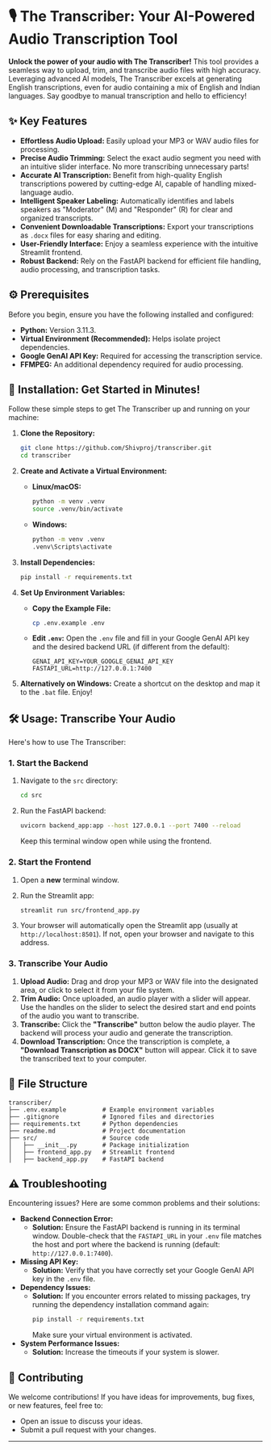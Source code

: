 # 🎙️ The Transcriber: Your AI-Powered Audio Transcription Tool

**Unlock the power of your audio with The Transcriber!** This tool provides a seamless way to upload, trim, and transcribe audio files with high accuracy. Leveraging advanced AI models, The Transcriber excels at generating English transcriptions, even for audio containing a mix of English and Indian languages. Say goodbye to manual transcription and hello to efficiency!

## ✨ Key Features

* **Effortless Audio Upload:** Easily upload your MP3 or WAV audio files for processing.
* **Precise Audio Trimming:** Select the exact audio segment you need with an intuitive slider interface. No more transcribing unnecessary parts!
* **Accurate AI Transcription:** Benefit from high-quality English transcriptions powered by cutting-edge AI, capable of handling mixed-language audio.
* **Intelligent Speaker Labeling:** Automatically identifies and labels speakers as "Moderator" (M) and "Responder" (R) for clear and organized transcripts.
* **Convenient Downloadable Transcriptions:** Export your transcriptions as `.docx` files for easy sharing and editing.
* **User-Friendly Interface:** Enjoy a seamless experience with the intuitive Streamlit frontend.
* **Robust Backend:** Rely on the FastAPI backend for efficient file handling, audio processing, and transcription tasks.

## ⚙️ Prerequisites

Before you begin, ensure you have the following installed and configured:

* **Python:** Version 3.11.3.
* **Virtual Environment (Recommended):** Helps isolate project dependencies.
* **Google GenAI API Key:** Required for accessing the transcription service.
* **FFMPEG:** An additional dependency required for audio processing.

## 🚀 Installation: Get Started in Minutes!

Follow these simple steps to get The Transcriber up and running on your machine:

1. **Clone the Repository:**
   ```bash
   git clone https://github.com/Shivproj/transcriber.git
   cd transcriber
   ```

2. **Create and Activate a Virtual Environment:**

   * **Linux/macOS:**
     ```bash
     python -m venv .venv
     source .venv/bin/activate
     ```
   * **Windows:**
     ```bash
     python -m venv .venv
     .venv\Scripts\activate
     ```

3. **Install Dependencies:**
   ```bash
   pip install -r requirements.txt
   ```

4. **Set Up Environment Variables:**

   * **Copy the Example File:**
     ```bash
     cp .env.example .env
     ```
   * **Edit `.env`:** Open the `.env` file and fill in your Google GenAI API key and the desired backend URL (if different from the default):
     ```
     GENAI_API_KEY=YOUR_GOOGLE_GENAI_API_KEY
     FASTAPI_URL=http://127.0.0.1:7400
     ```

5. **Alternatively on Windows:**
   Create a shortcut on the desktop and map it to the `.bat` file. Enjoy!

## 🛠️ Usage: Transcribe Your Audio

Here's how to use The Transcriber:

### 1. Start the Backend

1. Navigate to the `src` directory:
   ```bash
   cd src
   ```

2. Run the FastAPI backend:
   ```bash
   uvicorn backend_app:app --host 127.0.0.1 --port 7400 --reload
   ```
   Keep this terminal window open while using the frontend.

### 2. Start the Frontend

1. Open a **new** terminal window.
2. Run the Streamlit app:
   ```bash
   streamlit run src/frontend_app.py
   ```

3. Your browser will automatically open the Streamlit app (usually at `http://localhost:8501`). If not, open your browser and navigate to this address.

### 3. Transcribe Your Audio

1. **Upload Audio:** Drag and drop your MP3 or WAV file into the designated area, or click to select it from your file system.
2. **Trim Audio:** Once uploaded, an audio player with a slider will appear. Use the handles on the slider to select the desired start and end points of the audio you want to transcribe.
3. **Transcribe:** Click the **"Transcribe"** button below the audio player. The backend will process your audio and generate the transcription.
4. **Download Transcription:** Once the transcription is complete, a **"Download Transcription as DOCX"** button will appear. Click it to save the transcribed text to your computer.

## 📂 File Structure

```
transcriber/
├── .env.example          # Example environment variables
├── .gitignore            # Ignored files and directories
├── requirements.txt      # Python dependencies
├── readme.md             # Project documentation
├── src/                  # Source code
│   ├── __init__.py       # Package initialization
│   ├── frontend_app.py   # Streamlit frontend
│   ├── backend_app.py    # FastAPI backend
```

## ⚠️ Troubleshooting

Encountering issues? Here are some common problems and their solutions:

* **Backend Connection Error:**
  * **Solution:** Ensure the FastAPI backend is running in its terminal window. Double-check that the `FASTAPI_URL` in your `.env` file matches the host and port where the backend is running (default: `http://127.0.0.1:7400`).
* **Missing API Key:**
  * **Solution:** Verify that you have correctly set your Google GenAI API key in the `.env` file.
* **Dependency Issues:**
  * **Solution:** If you encounter errors related to missing packages, try running the dependency installation command again:
    ```bash
    pip install -r requirements.txt
    ```
    Make sure your virtual environment is activated.
* **System Performance Issues:** 
  * **Solution:** Increase the timeouts if your system is slower.

## 🤝 Contributing

We welcome contributions! If you have ideas for improvements, bug fixes, or new features, feel free to:

* Open an issue to discuss your ideas.
* Submit a pull request with your changes.


---
